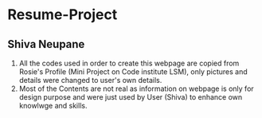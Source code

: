# Resume-Project
## Shiva Neupane 
1. All the codes used in order to create this webpage are copied from Rosie's Profile (Mini Project on Code institute LSM), only pictures and details were changed to user's own details.
2. Most of the Contents are not real as information on webpage is only for design purpose and were just used by User (Shiva) to enhance own knowlwge and skills.
